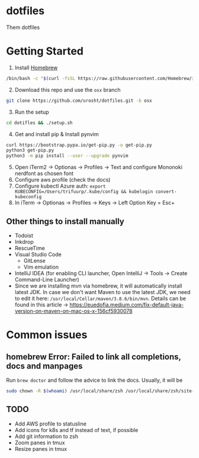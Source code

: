 # dotfiles
Them dotfiles

# Getting Started
1. Install [Homebrew](https://docs.brew.sh)
```bash
/bin/bash -c "$(curl -fsSL https://raw.githubusercontent.com/Homebrew/install/HEAD/install.sh)"
```

2. Download this repo and use the `osx` branch
```bash
git clone https://github.com/urosht/dotfiles.git -b osx
```

3. Run the setup
```bash
cd dotifles && ./setup.sh
```

4. Get and install pip & Install pynvim
```bash
curl https://bootstrap.pypa.io/get-pip.py -o get-pip.py
python3 get-pip.py
python3 -m pip install --user --upgrade pynvim
```

5. Open iTerm2 -> Optionas -> Profiles -> Text and configure Mononoki nerdfont as chosen font
6. Configure aws profile (check the docs)
7. Configure kubectl Azure auth: `export KUBECONFIG=/Users/trifuurp/.kube/config && kubelogin convert-kubeconfig`
8. In iTerm -> Optionas -> Profiles -> Keys -> Left Option Key = Esc+


## Other things to install manually
- Todoist
- Inkdrop
- RescueTime
- Visual Studio Code
    - GitLense
    - Vim emulation
- IntelliJ IDEA (for enabling CLI launcher, Open IntelliJ -> Tools -> Create Command-Line Launcher)
- Since we are installing mvn via homebrew, it will automatically install latest JDK. In case we don't want Maven to use the latest JDK, we need to edit it here: `/usr/local/Cellar/maven/3.8.6/bin/mvn`. Details can be found in this article -> https://euedofia.medium.com/fix-default-java-version-on-maven-on-mac-os-x-156cf5930078

# Common issues
## homebrew Error: Failed to link all completions, docs and manpages
Run `brew doctor` and follow the advice to link the docs. Usually, it will be
```bash
sudo chown -R $(whoami) /usr/local/share/zsh /usr/local/share/zsh/site-functions
```


## TODO
- Add AWS profile to statusline
- Add icons for k8s and tf instead of text, if possible
- Add git information to zsh
- Zoom panes in tmux
- Resize panes in tmux
